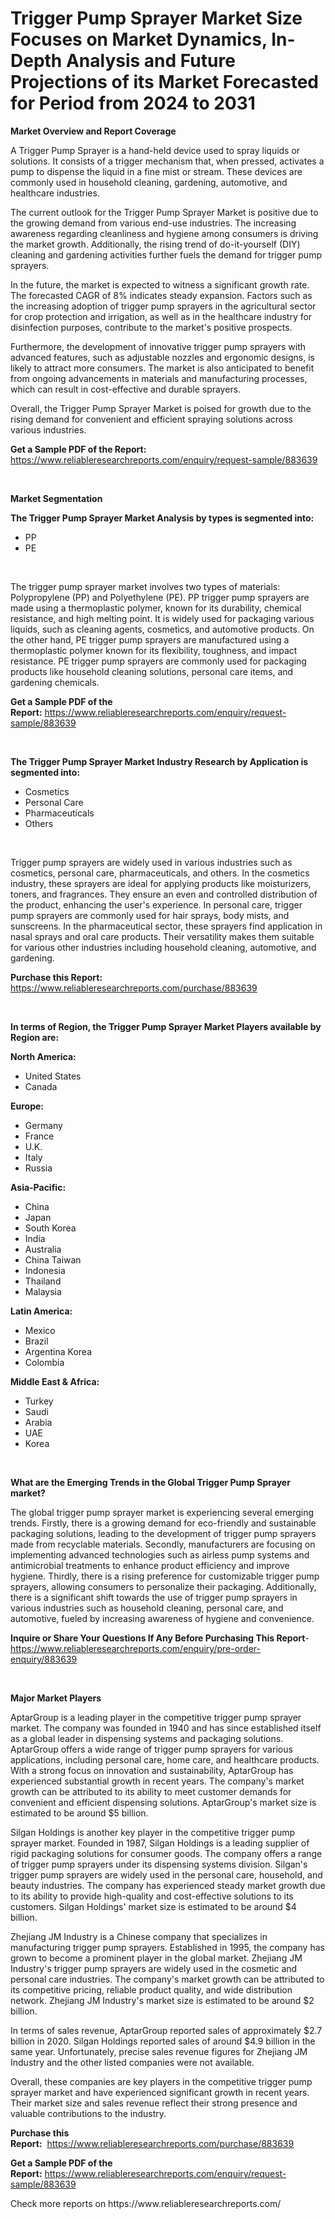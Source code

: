 <p><h1>Trigger Pump Sprayer Market Size Focuses on Market Dynamics, In-Depth Analysis and Future Projections of its Market Forecasted for Period from 2024 to 2031</h1></p><p><strong>Market Overview and Report Coverage</strong></p>
<p><p>A Trigger Pump Sprayer is a hand-held device used to spray liquids or solutions. It consists of a trigger mechanism that, when pressed, activates a pump to dispense the liquid in a fine mist or stream. These devices are commonly used in household cleaning, gardening, automotive, and healthcare industries.</p><p>The current outlook for the Trigger Pump Sprayer Market is positive due to the growing demand from various end-use industries. The increasing awareness regarding cleanliness and hygiene among consumers is driving the market growth. Additionally, the rising trend of do-it-yourself (DIY) cleaning and gardening activities further fuels the demand for trigger pump sprayers.</p><p>In the future, the market is expected to witness a significant growth rate. The forecasted CAGR of 8% indicates steady expansion. Factors such as the increasing adoption of trigger pump sprayers in the agricultural sector for crop protection and irrigation, as well as in the healthcare industry for disinfection purposes, contribute to the market's positive prospects.</p><p>Furthermore, the development of innovative trigger pump sprayers with advanced features, such as adjustable nozzles and ergonomic designs, is likely to attract more consumers. The market is also anticipated to benefit from ongoing advancements in materials and manufacturing processes, which can result in cost-effective and durable sprayers.</p><p>Overall, the Trigger Pump Sprayer Market is poised for growth due to the rising demand for convenient and efficient spraying solutions across various industries.</p></p>
<p><strong>Get a Sample PDF of the Report:</strong> <a href="https://www.reliableresearchreports.com/enquiry/request-sample/883639">https://www.reliableresearchreports.com/enquiry/request-sample/883639</a></p>
<p>&nbsp;</p>
<p><strong>Market Segmentation</strong></p>
<p><strong>The Trigger Pump Sprayer Market Analysis by types is segmented into:</strong></p>
<p><ul><li>PP</li><li>PE</li></ul></p>
<p>&nbsp;</p>
<p><p>The trigger pump sprayer market involves two types of materials: Polypropylene (PP) and Polyethylene (PE). PP trigger pump sprayers are made using a thermoplastic polymer, known for its durability, chemical resistance, and high melting point. It is widely used for packaging various liquids, such as cleaning agents, cosmetics, and automotive products. On the other hand, PE trigger pump sprayers are manufactured using a thermoplastic polymer known for its flexibility, toughness, and impact resistance. PE trigger pump sprayers are commonly used for packaging products like household cleaning solutions, personal care items, and gardening chemicals.</p></p>
<p><strong>Get a Sample PDF of the Report:</strong>&nbsp;<a href="https://www.reliableresearchreports.com/enquiry/request-sample/883639">https://www.reliableresearchreports.com/enquiry/request-sample/883639</a></p>
<p>&nbsp;</p>
<p><strong>The Trigger Pump Sprayer Market Industry Research by Application is segmented into:</strong></p>
<p><ul><li>Cosmetics</li><li>Personal Care</li><li>Pharmaceuticals</li><li>Others</li></ul></p>
<p>&nbsp;</p>
<p><p>Trigger pump sprayers are widely used in various industries such as cosmetics, personal care, pharmaceuticals, and others. In the cosmetics industry, these sprayers are ideal for applying products like moisturizers, toners, and fragrances. They ensure an even and controlled distribution of the product, enhancing the user's experience. In personal care, trigger pump sprayers are commonly used for hair sprays, body mists, and sunscreens. In the pharmaceutical sector, these sprayers find application in nasal sprays and oral care products. Their versatility makes them suitable for various other industries including household cleaning, automotive, and gardening.</p></p>
<p><strong>Purchase this Report:</strong>&nbsp; <a href="https://www.reliableresearchreports.com/purchase/883639">https://www.reliableresearchreports.com/purchase/883639</a></p>
<p>&nbsp;</p>
<p><strong>In terms of Region, the Trigger Pump Sprayer Market Players available by Region are:</strong></p>
<p>
    <p> <strong> North America: </strong>
        <ul>
            <li>United States</li>
            <li>Canada</li>
        </ul>
        </p> 
    <p> <strong> Europe: </strong>
        <ul>
            <li>Germany</li>
            <li>France</li>
            <li>U.K.</li>
            <li>Italy</li>
            <li>Russia</li>
        </ul>
        </p> 
    <p> <strong> Asia-Pacific: </strong>
        <ul>
            <li>China</li>
            <li>Japan</li>
            <li>South Korea</li>
            <li>India</li>
            <li>Australia</li>
            <li>China Taiwan</li>
            <li>Indonesia</li>
            <li>Thailand</li>
            <li>Malaysia</li>
        </ul>
        </p> 
    <p> <strong> Latin America: </strong>
        <ul>
            <li>Mexico</li>
            <li>Brazil</li>
            <li>Argentina Korea</li>
            <li>Colombia</li>
        </ul>
        </p> 
    <p> <strong> Middle East & Africa: </strong>
        <ul>
            <li>Turkey</li>
            <li>Saudi</li>
            <li>Arabia</li>
            <li>UAE</li>
            <li>Korea</li>
        </ul>
    </p>
    </p>
<p>&nbsp;</p>
<p><strong>What are the Emerging Trends in the Global Trigger Pump Sprayer market?</strong></p>
<p><p>The global trigger pump sprayer market is experiencing several emerging trends. Firstly, there is a growing demand for eco-friendly and sustainable packaging solutions, leading to the development of trigger pump sprayers made from recyclable materials. Secondly, manufacturers are focusing on implementing advanced technologies such as airless pump systems and antimicrobial treatments to enhance product efficiency and improve hygiene. Thirdly, there is a rising preference for customizable trigger pump sprayers, allowing consumers to personalize their packaging. Additionally, there is a significant shift towards the use of trigger pump sprayers in various industries such as household cleaning, personal care, and automotive, fueled by increasing awareness of hygiene and convenience.</p></p>
<p><strong>Inquire or Share Your Questions If Any Before Purchasing This Report</strong>- <a href="https://www.reliableresearchreports.com/enquiry/pre-order-enquiry/883639">https://www.reliableresearchreports.com/enquiry/pre-order-enquiry/883639</a></p>
<p>&nbsp;</p>
<p><strong>Major Market Players</strong></p>
<p><p>AptarGroup is a leading player in the competitive trigger pump sprayer market. The company was founded in 1940 and has since established itself as a global leader in dispensing systems and packaging solutions. AptarGroup offers a wide range of trigger pump sprayers for various applications, including personal care, home care, and healthcare products. With a strong focus on innovation and sustainability, AptarGroup has experienced substantial growth in recent years. The company's market growth can be attributed to its ability to meet customer demands for convenient and efficient dispensing solutions. AptarGroup's market size is estimated to be around $5 billion.</p><p>Silgan Holdings is another key player in the competitive trigger pump sprayer market. Founded in 1987, Silgan Holdings is a leading supplier of rigid packaging solutions for consumer goods. The company offers a range of trigger pump sprayers under its dispensing systems division. Silgan's trigger pump sprayers are widely used in the personal care, household, and beauty industries. The company has experienced steady market growth due to its ability to provide high-quality and cost-effective solutions to its customers. Silgan Holdings' market size is estimated to be around $4 billion.</p><p>Zhejiang JM Industry is a Chinese company that specializes in manufacturing trigger pump sprayers. Established in 1995, the company has grown to become a prominent player in the global market. Zhejiang JM Industry's trigger pump sprayers are widely used in the cosmetic and personal care industries. The company's market growth can be attributed to its competitive pricing, reliable product quality, and wide distribution network. Zhejiang JM Industry's market size is estimated to be around $2 billion.</p><p>In terms of sales revenue, AptarGroup reported sales of approximately $2.7 billion in 2020. Silgan Holdings reported sales of around $4.9 billion in the same year. Unfortunately, precise sales revenue figures for Zhejiang JM Industry and the other listed companies were not available.</p><p>Overall, these companies are key players in the competitive trigger pump sprayer market and have experienced significant growth in recent years. Their market size and sales revenue reflect their strong presence and valuable contributions to the industry.</p></p>
<p><strong>Purchase this Report:</strong>&nbsp;&nbsp;<a href="https://www.reliableresearchreports.com/purchase/883639">https://www.reliableresearchreports.com/purchase/883639</a></p>
<p></p>
<p><strong>Get a Sample PDF of the Report:</strong>&nbsp;<a href="https://www.reliableresearchreports.com/enquiry/request-sample/883639">https://www.reliableresearchreports.com/enquiry/request-sample/883639</a></p>
<p>Check more reports on https://www.reliableresearchreports.com/</p>